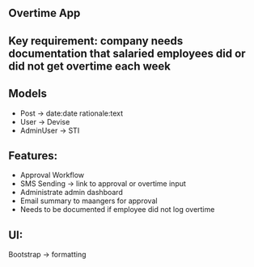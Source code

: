 ## Overtime App

## Key requirement: company needs documentation that salaried employees did or did not get overtime each week

## Models
- Post -> date:date rationale:text
- User -> Devise
- AdminUser -> STI

## Features:
- Approval Workflow
- SMS Sending -> link to approval or overtime input
- Administrate admin dashboard
- Email summary to maangers for approval
- Needs to be documented if employee did not log overtime

## UI:
Bootstrap -> formatting